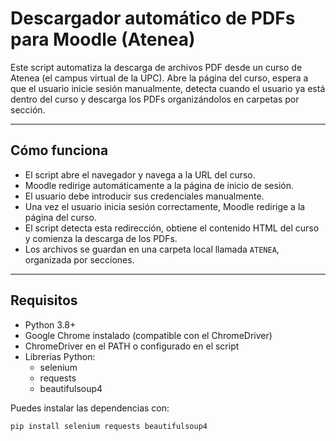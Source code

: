 # Descargador automático de PDFs para Moodle (Atenea)

Este script automatiza la descarga de archivos PDF desde un curso de Atenea (el campus virtual de la UPC). Abre la página del curso, espera a que el usuario 
inicie sesión manualmente, detecta cuando el usuario ya está dentro del curso y descarga los PDFs organizándolos en carpetas por sección.

---

## Cómo funciona

- El script abre el navegador y navega a la URL del curso.
- Moodle redirige automáticamente a la página de inicio de sesión.
- El usuario debe introducir sus credenciales manualmente.
- Una vez el usuario inicia sesión correctamente, Moodle redirige a la página del curso.
- El script detecta esta redirección, obtiene el contenido HTML del curso y comienza la descarga de los PDFs.
- Los archivos se guardan en una carpeta local llamada `ATENEA`, organizada por secciones.

---

## Requisitos

- Python 3.8+
- Google Chrome instalado (compatible con el ChromeDriver)
- ChromeDriver en el PATH o configurado en el script
- Librerías Python:
  - selenium
  - requests
  - beautifulsoup4

Puedes instalar las dependencias con:

```bash
pip install selenium requests beautifulsoup4
